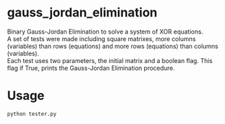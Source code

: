 # gauss_jordan_elimination
Binary Gauss-Jordan Elimination to solve a system of XOR equations. </br>
A set of tests were made including square matrixes, more columns (variables) than rows (equations) and more rows (equations) than columns (variables). </br>
Each test uses two parameters, the initial matrix and a boolean flag. This flag if True, prints the Gauss-Jordan Elimination procedure. 


# Usage

```
python tester.py
```
